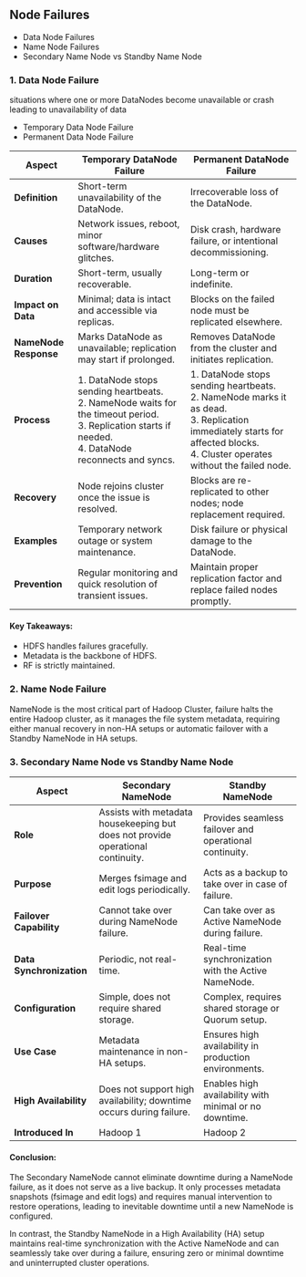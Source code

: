## Node Failures

- Data Node Failures
- Name Node Failures
- Secondary Name Node vs Standby Name Node

### 1. Data Node Failure
situations where one or more DataNodes become unavailable or crash leading to unavailability of data

- Temporary Data Node Failure
- Permanent Data Node Failure

| **Aspect**               | **Temporary DataNode Failure**                                    | **Permanent DataNode Failure**                                |
|--------------------------|-------------------------------------------------------------------|--------------------------------------------------------------|
| **Definition**           | Short-term unavailability of the DataNode.                      | Irrecoverable loss of the DataNode.                          |
| **Causes**               | Network issues, reboot, minor software/hardware glitches.       | Disk crash, hardware failure, or intentional decommissioning.|
| **Duration**             | Short-term, usually recoverable.                                | Long-term or indefinite.                                     |
| **Impact on Data**       | Minimal; data is intact and accessible via replicas.            | Blocks on the failed node must be replicated elsewhere.      |
| **NameNode Response**    | Marks DataNode as unavailable; replication may start if prolonged. | Removes DataNode from the cluster and initiates replication. |
| **Process**              | 1. DataNode stops sending heartbeats. <br> 2. NameNode waits for the timeout period. <br> 3. Replication starts if needed. <br> 4. DataNode reconnects and syncs. | 1. DataNode stops sending heartbeats. <br> 2. NameNode marks it as dead. <br> 3. Replication immediately starts for affected blocks. <br> 4. Cluster operates without the failed node. |
| **Recovery**             | Node rejoins cluster once the issue is resolved.                | Blocks are re-replicated to other nodes; node replacement required. |
| **Examples**             | Temporary network outage or system maintenance.                 | Disk failure or physical damage to the DataNode.             |
| **Prevention**           | Regular monitoring and quick resolution of transient issues.    | Maintain proper replication factor and replace failed nodes promptly. |

#### Key Takeaways:
- HDFS handles failures gracefully.
- Metadata is the backbone of HDFS.
- RF is strictly maintained.

### 2. Name Node Failure
NameNode is the most critical part of Hadoop Cluster, failure halts the entire Hadoop cluster, as it manages the file system metadata, requiring either manual recovery in non-HA setups or automatic failover with a Standby NameNode in HA setups.

### 3. Secondary Name Node vs Standby Name Node

| **Aspect**               | **Secondary NameNode**                                | **Standby NameNode**                                  |
|--------------------------|-------------------------------------------------------|------------------------------------------------------|
| **Role**                 | Assists with metadata housekeeping but does not provide operational continuity. | Provides seamless failover and operational continuity. |
| **Purpose**              | Merges fsimage and edit logs periodically.            | Acts as a backup to take over in case of failure.    |
| **Failover Capability**  | Cannot take over during NameNode failure.             | Can take over as Active NameNode during failure.     |
| **Data Synchronization** | Periodic, not real-time.                              | Real-time synchronization with the Active NameNode.  |
| **Configuration**        | Simple, does not require shared storage.              | Complex, requires shared storage or Quorum setup.    |
| **Use Case**             | Metadata maintenance in non-HA setups.               | Ensures high availability in production environments. |
| **High Availability**    | Does not support high availability; downtime occurs during failure. | Enables high availability with minimal or no downtime. |
| **Introduced In**        | Hadoop 1                                              | Hadoop 2                                             |

#### Conclusion:
The Secondary NameNode cannot eliminate downtime during a NameNode failure, as it does not serve as a live backup. It only processes metadata snapshots (fsimage and edit logs) and requires manual intervention to restore operations, leading to inevitable downtime until a new NameNode is configured.

In contrast, the Standby NameNode in a High Availability (HA) setup maintains real-time synchronization with the Active NameNode and can seamlessly take over during a failure, ensuring zero or minimal downtime and uninterrupted cluster operations.